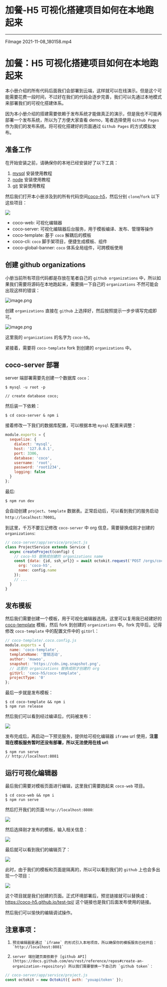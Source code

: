 
# 加餐-H5 可视化搭建项目如何在本地跑起来
---

Filmage 2021-11-08\_180158.mp4

# 加餐：H5 可视化搭建项目如何在本地跑起来

本小册介绍的所有代码后面我们会部署到云端，这样就可以在线演示。但是这个可能需要花费一段时间，不过好在我们的代码会逐步完善，我们可以先通过本地模式来部署我们的可视化搭建体系。

因为本小册介绍的搭建需要依赖于发布系统才能做真正的演示，但是我也不可能再部署一个发布系统，所以为了方便大家查看 demo，笔者选择使用 `Github Pages` 作为我们的发布系统。将可视化搭建好的页面通过 `Github Pages` 的方式模拟发布。

## 准备工作

在开始安装之前，请确保你的本地已经安装好了以下工具：

1.  [mysql](https://www.runoob.com/mysql/mysql-tutorial.html) 安装使用教程
2.  [node](https://www.runoob.com/nodejs/nodejs-tutorial.html) 安装使用教程
3.  [git](https://www.runoob.com/git/git-tutorial.html) 安装使用教程

然后我们打开本小册涉及到的所有代码空间[coco-h5](https://github.com/coco-h5)，然后分别 `clone`/`fork` 以下这些项目：

![](https://p3-juejin.byteimg.com/tos-cn-i-k3u1fbpfcp/57bd4df4b71c48d59a0548904e20a317~tplv-k3u1fbpfcp-watermark.image)

- coco-web: 可视化编辑器
- coco-server: 可视化编辑器后台服务，用于模板编译、发布、管理等操作
- coco-template: 基于 `coco` 解耦后的模板
- coco-cli: `coco` 脚手架项目，便捷生成模板、组件
- coco-global-banner: `coco` 体系全局组件，可跨模板使用

## 创建 github organizations

小册当前所有项目代码都是存放在笔者自己的 `github organizations` 中，所以如果我们需要将源码在本地跑起来，需要搞一下自己的 `organizations` 不然可能会出现这样的错误：

![image.png](https://p1-juejin.byteimg.com/tos-cn-i-k3u1fbpfcp/5e97356749794de29069f3a31e32d3df~tplv-k3u1fbpfcp-watermark.image)

创建 `organizations` 直接在 `github` 上选择好，然后按照提示一步步填写完成即可。

![image.png](https://p3-juejin.byteimg.com/tos-cn-i-k3u1fbpfcp/a86632bb45724fbe9263bc850dc38929~tplv-k3u1fbpfcp-watermark.image)

这里我的 `organizations` 的名字为 `coco-h5`。

紧接着，需要将 `coco-template` fork 到创建的 `organizations` 中。

## coco-server 部署

server 端部署需要先创建一个数据库 `coco`：

```shell
$ mysql -u root -p

// create database coco;
```

然后装一下依赖：

```shell
$ cd coco-server & npm i
```

接着修改一下我们的数据库配置，可以根据本地 `mysql` 配置来调整：

```js
module.exports = {
  sequelize: {
    dialect: 'mysql',
    host: '127.0.0.1',
    port: 3306,
    database: 'coco',
    username: 'root',
    password: 'root1234',
    logging: false
  }
};
```

最后:

```shell
$ npm run dev
```

会自动创建 `project`、`template` 数据表。正常启动后，可以看到我们的服务启动 `http://localhost:70001`。

到这里，千万不要忘记修改 `coco-server` 中 org 信息，需要替换成刚才创建的 `organizations`:

```js
// coco-server/app/service/project.js
class ProjectService extends Service {
  async createProject(config) {
    // coco-h5 替换成创建的 organizations name
    const {data: {id, ssh_url}} = await octokit.request('POST /orgs/coco-h5/repos', {
      org: 'coco-h5',
      name: config.name
    });
    // ...
  }
}
```

## 发布模板

然后我们需要创建一个模板，用于可视化编辑器选用。这里可以复用我已经建好的 [coco-template](https://github.com/coco-h5/coco-template) 模板，然后 fork 到创建的 `organizations` 中。fork 完毕后，记得修改 `coco-template` 中的配置文件中的 `gitUrl`：

```js
// coco-template/.coco.config.js
module.exports = {
  name: 'coco-template',
  templateName: '营销活动',
  author: 'muwoo',
  snapshot: 'https://cdn.img.snapshot.png',
  // 这里的 organizations 替换成刚才创建的 org
  gitUrl: 'coco-h5/coco-template',
  projectType: '0'
};
```

最后一步就是发布模板：

```shell
$ cd coco-template && npm i
$ npm run release
```

然后我们可以看到经过编译后，代码被发布：

![](https://p9-juejin.byteimg.com/tos-cn-i-k3u1fbpfcp/7098693c1e9241c3ba2a3e5081782bc0~tplv-k3u1fbpfcp-watermark.image)

发布完成后，再启动一下预览服务，提供给可视化编辑器 `iframe` url 使用，**注意现在模板服务暂时还没有部署，所以无法使用在线 url**:

```shell
$ npm run serve
// http://localhost:8081
```

## 运行可视化编辑器

最后我们需要对模板页面进行编辑，这里我们需要跑起来 `coco-web` 项目。

```shell
$ cd coco-web && npm i
$ npm run serve
```

然后打开我们的页面 `http://localhost:8080`:

![](https://p6-juejin.byteimg.com/tos-cn-i-k3u1fbpfcp/0c9ec2ede5784329a3b9b9aec92c8354~tplv-k3u1fbpfcp-watermark.image)

然后选择刚才发布的模板，输入相关信息：

![](https://p1-juejin.byteimg.com/tos-cn-i-k3u1fbpfcp/aeb3fc2efad64e9a9eba3b8355cf99d3~tplv-k3u1fbpfcp-watermark.image)

最后就可以看到我们的编辑页了：

![](https://p9-juejin.byteimg.com/tos-cn-i-k3u1fbpfcp/0f379edd62804e5f9f7bbb8cd4b4a92a~tplv-k3u1fbpfcp-watermark.image)

此时，由于我们的模板和页面是隔离的，所以可以看到我们的 `github` 上也会多出现一个项目：

![](https://p1-juejin.byteimg.com/tos-cn-i-k3u1fbpfcp/5fa1f5fe8ecf4e7ba38ba33687f286d6~tplv-k3u1fbpfcp-watermark.image)

这个项目就是我们创建的页面。正式环境部署后，预览链接就可以替换成：<https://coco-h5.github.io/test-tpl/> 这个链接也是我们后面发布使用的链接。

然后我们可以愉快的编辑调试操作。

## 注意事项：

 1.     预览编辑器是通过 `iframe` 的形式引入本地项目，所以确保你的模板服务已经开启：`http://localhost:8081`
 2.     server 端创建页面依赖于 [github API](https://docs.github.com/en/rest/reference/repos#create-an-organization-repository) 所以我们需要替换一下自己的 `github token`：

```js
// coco-server/app/service/project.js
const octokit = new Octokit({ auth: 'youapitoken' });
```
    